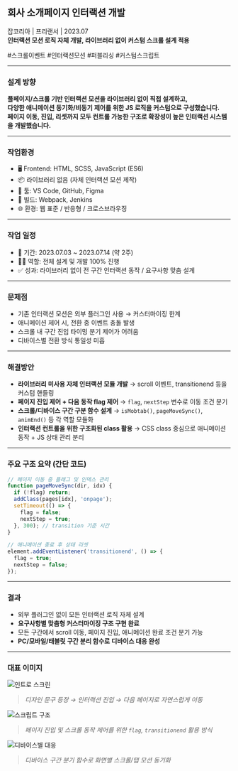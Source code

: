 ## 회사 소개페이지 인터랙션 개발

잡코리아 | 프리랜서 | 2023.07  
**인터랙션 모션 로직 자체 개발, 라이브러리 없이 커스텀 스크롤 설계 적용**

#스크롤이벤트 #인터랙션모션 #퍼블리싱 #커스텀스크립트

---

### 설계 방향

**풀페이지/스크롤 기반 인터랙션 모션을 라이브러리 없이 직접 설계하고,  
다양한 애니메이션 동기화/비동기 제어를 위한 JS 로직을 커스텀으로 구성했습니다.  
페이지 이동, 진입, 리셋까지 모두 컨트롤 가능한 구조로 확장성이 높은 인터랙션 시스템을 개발했습니다.**

---

### 작업환경

- 🖥 Frontend: HTML, SCSS, JavaScript (ES6)
- 📦 라이브러리 없음 (자체 인터랙션 모션 제작)
- 🧰 툴: VS Code, GitHub, Figma
- 🔧 빌드: Webpack, Jenkins
- 🌐 환경: 웹 표준 / 반응형 / 크로스브라우징

---

### 작업 일정

- 📅 기간: 2023.07.03 ~ 2023.07.14 (약 2주)
- 👩‍💻 역할: 전체 설계 및 개발 100% 진행
- ✅ 성과: 라이브러리 없이 전 구간 인터랙션 동작 / 요구사항 맞춤 설계

---

### 문제점

- 기존 인터랙션 모션은 외부 플러그인 사용 → 커스터마이징 한계  
- 애니메이션 제어 시, 전환 중 이벤트 충돌 발생  
- 스크롤 내 구간 진입 타이밍 분기 제어가 어려움  
- 디바이스별 전환 방식 통일성 미흡

---

### 해결방안

- **라이브러리 미사용 자체 인터랙션 모듈 개발**
  → scroll 이벤트, transitionend 등을 커스텀 핸들링
- **페이지 진입 제어 + 다음 동작 flag 제어**
  → `flag`, `nextStep` 변수로 이동 조건 분기
- **스크롤/디바이스 구간 구분 함수 설계**
  → `isMobtab()`, `pageMoveSync()`, `animEnd()` 등 각 역할 모듈화
- **인터랙션 컨트롤을 위한 구조화된 class 활용**
  → CSS class 중심으로 애니메이션 동작 + JS 상태 관리 분리

---
### 주요 구조 요약 (간단 코드)

```js
// 페이지 이동 중 플래그 및 인덱스 관리
function pageMoveSync(dir, idx) {
  if (!flag) return;
  addClass(pages[idx], 'onpage');
  setTimeout(() => {
    flag = false;
    nextStep = true;
  }, 300); // transition 기준 시간
}

// 애니메이션 종료 후 상태 리셋
element.addEventListener('transitionend', () => {
  flag = true;
  nextStep = false;
});
```

---

### 결과

- 외부 플러그인 없이 모든 인터랙션 로직 자체 설계  
- **요구사항별 맞춤형 커스터마이징 구조 구현 완료**  
- 모든 구간에서 scroll 이동, 페이지 진입, 애니메이션 완료 조건 분기 가능  
- **PC/모바일/태블릿 구간 분리 함수로 디바이스 대응 완성**

---

### 대표 이미지

![인트로 스크린](./assets/image/about_intro.png)  
> *디자인 문구 등장 → 인터랙션 진입 → 다음 페이지로 자연스럽게 이동*

![스크립트 구조](./assets/image/about_scroll_code.png)  
> *페이지 진입 및 스크롤 동작 제어를 위한 `flag`, `transitionend` 활용 방식*

![디바이스별 대응](./assets/image/about_mobtab.png)  
> *디바이스 구간 분기 함수로 화면별 스크롤/탭 모션 동기화*
